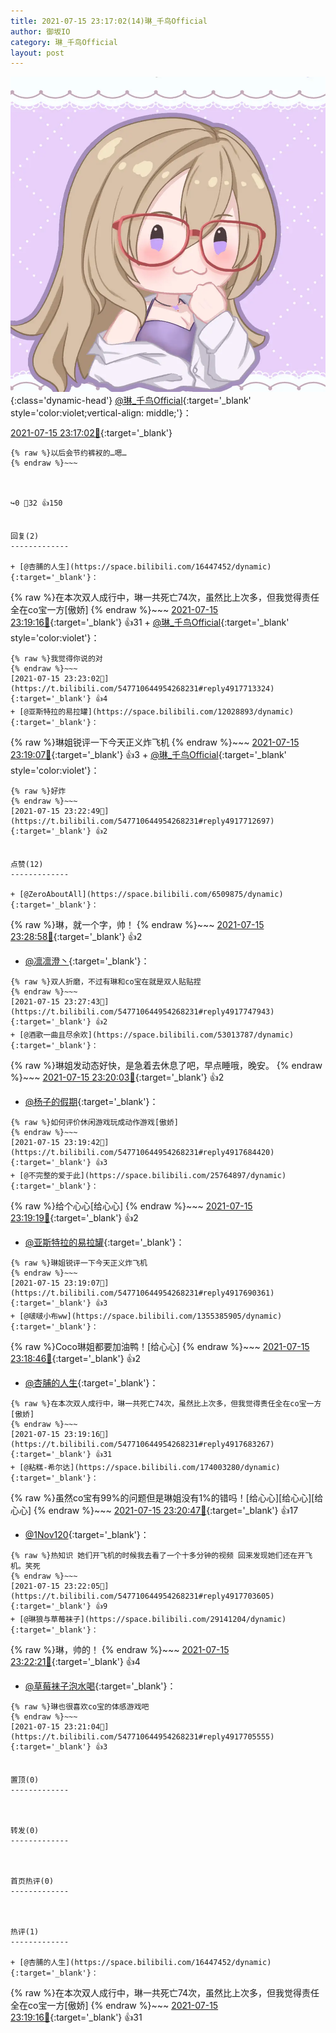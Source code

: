 ```yaml
---
title: 2021-07-15 23:17:02(14)琳_千鸟Official
author: 御坂IO
category: 琳_千鸟Official
layout: post
---
```


![img](/images/c0a88f85ebd0d056f37b114e0748e69556c8b488.jpg){:class='dynamic-head'}
[@琳_千鸟Official](https://space.bilibili.com/1620923329/dynamic){:target='_blank' style='color:violet;vertical-align: middle;'}：

[2021-07-15 23:17:02🔗](https://t.bilibili.com/547710644954268231){:target='_blank'}

~~~
{% raw %}以后会节约裤衩的…嗯…
{% endraw %}~~~



↪️0 💬32 👍150


回复(2)
-------------

+ [@杏脯的人生](https://space.bilibili.com/16447452/dynamic){:target='_blank'}：
~~~
{% raw %}在本次双人成行中，琳一共死亡74次，虽然比上次多，但我觉得责任全在co宝一方[傲娇]
{% endraw %}~~~
[2021-07-15 23:19:16🔗](https://t.bilibili.com/547710644954268231#reply4917683267){:target='_blank'} 👍31
    + [@琳_千鸟Official](https://space.bilibili.com/1620923329/dynamic){:target='_blank' style='color:violet'}：
~~~
{% raw %}我觉得你说的对
{% endraw %}~~~
[2021-07-15 23:23:02🔗](https://t.bilibili.com/547710644954268231#reply4917713324){:target='_blank'} 👍4
+ [@亚斯特拉的易拉罐](https://space.bilibili.com/12028893/dynamic){:target='_blank'}：
~~~
{% raw %}琳姐锐评一下今天正义炸飞机
{% endraw %}~~~
[2021-07-15 23:19:07🔗](https://t.bilibili.com/547710644954268231#reply4917690361){:target='_blank'} 👍3
    + [@琳_千鸟Official](https://space.bilibili.com/1620923329/dynamic){:target='_blank' style='color:violet'}：
~~~
{% raw %}好炸
{% endraw %}~~~
[2021-07-15 23:22:49🔗](https://t.bilibili.com/547710644954268231#reply4917712697){:target='_blank'} 👍2


点赞(12)
-------------

+ [@ZeroAboutAll](https://space.bilibili.com/6509875/dynamic){:target='_blank'}：
~~~
{% raw %}琳，就一个字，帅！
{% endraw %}~~~
[2021-07-15 23:28:58🔗](https://t.bilibili.com/547710644954268231#reply4917758431){:target='_blank'} 👍2
+ [@凛凛澄丶](https://space.bilibili.com/3646702/dynamic){:target='_blank'}：
~~~
{% raw %}双人折磨，不过有琳和co宝在就是双人贴贴捏
{% endraw %}~~~
[2021-07-15 23:27:43🔗](https://t.bilibili.com/547710644954268231#reply4917747943){:target='_blank'} 👍2
+ [@酒歌一曲且尽余欢](https://space.bilibili.com/53013787/dynamic){:target='_blank'}：
~~~
{% raw %}琳姐发动态好快，是急着去休息了吧，早点睡哦，晚安。
{% endraw %}~~~
[2021-07-15 23:20:03🔗](https://t.bilibili.com/547710644954268231#reply4917692832){:target='_blank'} 👍2
+ [@杨子的假期](https://space.bilibili.com/11017008/dynamic){:target='_blank'}：
~~~
{% raw %}如何评价休闲游戏玩成动作游戏[傲娇]
{% endraw %}~~~
[2021-07-15 23:19:42🔗](https://t.bilibili.com/547710644954268231#reply4917684420){:target='_blank'} 👍3
+ [@不完整的爱于此](https://space.bilibili.com/25764897/dynamic){:target='_blank'}：
~~~
{% raw %}给个心心[给心心]
{% endraw %}~~~
[2021-07-15 23:19:19🔗](https://t.bilibili.com/547710644954268231#reply4917690911){:target='_blank'} 👍2
+ [@亚斯特拉的易拉罐](https://space.bilibili.com/12028893/dynamic){:target='_blank'}：
~~~
{% raw %}琳姐锐评一下今天正义炸飞机
{% endraw %}~~~
[2021-07-15 23:19:07🔗](https://t.bilibili.com/547710644954268231#reply4917690361){:target='_blank'} 👍3
+ [@啵啵小布ww](https://space.bilibili.com/1355385905/dynamic){:target='_blank'}：
~~~
{% raw %}Coco琳姐都要加油鸭！[给心心]
{% endraw %}~~~
[2021-07-15 23:18:46🔗](https://t.bilibili.com/547710644954268231#reply4917679406){:target='_blank'} 👍2
+ [@杏脯的人生](https://space.bilibili.com/16447452/dynamic){:target='_blank'}：
~~~
{% raw %}在本次双人成行中，琳一共死亡74次，虽然比上次多，但我觉得责任全在co宝一方[傲娇]
{% endraw %}~~~
[2021-07-15 23:19:16🔗](https://t.bilibili.com/547710644954268231#reply4917683267){:target='_blank'} 👍31
+ [@粘糕-希尔达](https://space.bilibili.com/174003280/dynamic){:target='_blank'}：
~~~
{% raw %}虽然co宝有99%的问题但是琳姐没有1%的错吗！[给心心][给心心][给心心]
{% endraw %}~~~
[2021-07-15 23:20:47🔗](https://t.bilibili.com/547710644954268231#reply4917697310){:target='_blank'} 👍17
+ [@1Nov120](https://space.bilibili.com/11037352/dynamic){:target='_blank'}：
~~~
{% raw %}热知识 她们开飞机的时候我去看了一个十多分钟的视频 回来发现她们还在开飞机。笑死
{% endraw %}~~~
[2021-07-15 23:22:05🔗](https://t.bilibili.com/547710644954268231#reply4917703605){:target='_blank'} 👍9
+ [@琳狼与草莓袜子](https://space.bilibili.com/29141204/dynamic){:target='_blank'}：
~~~
{% raw %}琳，帅的！
{% endraw %}~~~
[2021-07-15 23:22:21🔗](https://t.bilibili.com/547710644954268231#reply4917711460){:target='_blank'} 👍4
+ [@草莓袜子泡水喝](https://space.bilibili.com/474968767/dynamic){:target='_blank'}：
~~~
{% raw %}琳也很喜欢co宝的体感游戏吧
{% endraw %}~~~
[2021-07-15 23:21:04🔗](https://t.bilibili.com/547710644954268231#reply4917705555){:target='_blank'} 👍3


置顶(0)
-------------



转发(0)
-------------



首页热评(0)
-------------



热评(1)
-------------

+ [@杏脯的人生](https://space.bilibili.com/16447452/dynamic){:target='_blank'}：
~~~
{% raw %}在本次双人成行中，琳一共死亡74次，虽然比上次多，但我觉得责任全在co宝一方[傲娇]
{% endraw %}~~~
[2021-07-15 23:19:16🔗](https://t.bilibili.com/547710644954268231#reply4917683267){:target='_blank'} 👍31


